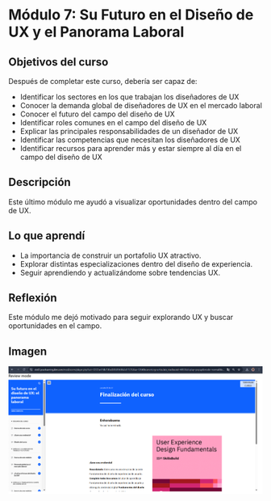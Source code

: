 # Módulo 7: Su Futuro en el Diseño de UX y el Panorama Laboral

## Objetivos del curso

Después de completar este curso, debería ser capaz de: 

- Identificar los sectores en los que trabajan los diseñadores de UX 
- Conocer la demanda global de diseñadores de UX en el mercado laboral 
- Conocer el futuro del campo del diseño de UX 
- Identificar roles comunes en el campo del diseño de UX 
- Explicar las principales responsabilidades de un diseñador de UX 
- Identificar las competencias que necesitan los diseñadores de UX 
- Identificar recursos para aprender más y estar siempre al día en el campo del diseño de UX

## Descripción
Este último módulo me ayudó a visualizar oportunidades dentro del campo de UX.

## Lo que aprendí
- La importancia de construir un portafolio UX atractivo.
- Explorar distintas especializaciones dentro del diseño de experiencia.
- Seguir aprendiendo y actualizándome sobre tendencias UX.

## Reflexión
Este módulo me dejó motivado para seguir explorando UX y buscar oportunidades en el campo.

## Imagen 

![Evidencia](img/evidencia-modulo-07.png)